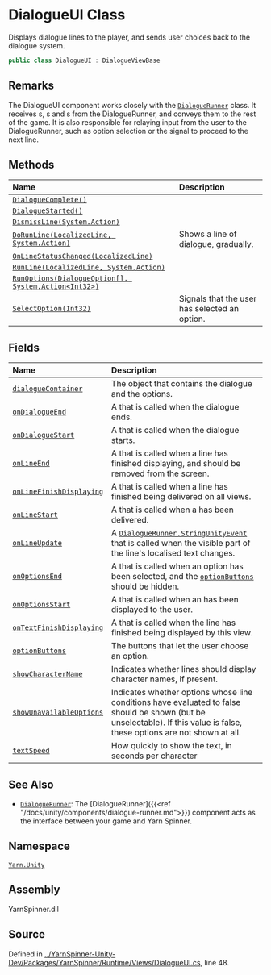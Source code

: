 <!-- This file was generated by a tool. Do not edit this file by hand. -->

# DialogueUI Class

Displays dialogue lines to the player, and sends user choices back
to the dialogue system.


```csharp
public class DialogueUI : DialogueViewBase
```
## Remarks

The DialogueUI component works closely with the [`DialogueRunner`](/api/csharp/yarn.unity/dialoguerunner.md) class. It receives <see cref="!:Line"></see>s,
<see cref="!:OptionSet"></see>s and <see cref="!:Command"></see>s from the
DialogueRunner, and conveys them to the rest of the game. It is
also responsible for relaying input from the user to the
DialogueRunner, such as option selection or the signal to proceed
to the next line.




## Methods
|Name|Description|
|:---|:---|
|[`DialogueComplete()`](/api/csharp/yarn.unity/dialogueui.dialoguecomplete.md)||
|[`DialogueStarted()`](/api/csharp/yarn.unity/dialogueui.dialoguestarted.md)||
|[`DismissLine(System.Action)`](/api/csharp/yarn.unity/dialogueui.dismissline-system.action-.md)||
|[`DoRunLine(LocalizedLine, System.Action)`](/api/csharp/yarn.unity/dialogueui.dorunline-localizedline,system.action-.md)| Shows a line of dialogue, gradually. |
|[`OnLineStatusChanged(LocalizedLine)`](/api/csharp/yarn.unity/dialogueui.onlinestatuschanged-localizedline-.md)||
|[`RunLine(LocalizedLine, System.Action)`](/api/csharp/yarn.unity/dialogueui.runline-localizedline,system.action-.md)||
|[`RunOptions(DialogueOption[], System.Action<Int32>)`](/api/csharp/yarn.unity/dialogueui.runoptions-dialogueoption--,system.action-system.int32--.md)||
|[`SelectOption(Int32)`](/api/csharp/yarn.unity/dialogueui.selectoption-system.int32-.md)| Signals that the user has selected an option. |
## Fields
|Name|Description|
|:---|:---|
|[`dialogueContainer`](/api/csharp/yarn.unity/dialogueui.dialoguecontainer.md)| The object that contains the dialogue and the options. |
|[`onDialogueEnd`](/api/csharp/yarn.unity/dialogueui.ondialogueend.md)| A <see cref="!:UnityEngine.Events.UnityEvent"></see> that is called when the dialogue ends. |
|[`onDialogueStart`](/api/csharp/yarn.unity/dialogueui.ondialoguestart.md)| A <see cref="!:UnityEngine.Events.UnityEvent"></see> that is called when the dialogue starts. |
|[`onLineEnd`](/api/csharp/yarn.unity/dialogueui.onlineend.md)| A <see cref="!:UnityEngine.Events.UnityEvent"></see> that is called when a line has finished displaying, and should be removed from the screen. |
|[`onLineFinishDisplaying`](/api/csharp/yarn.unity/dialogueui.onlinefinishdisplaying.md)| A <see cref="!:UnityEngine.Events.UnityEvent"></see> that is called when a line has finished being delivered on all views. |
|[`onLineStart`](/api/csharp/yarn.unity/dialogueui.onlinestart.md)| A <see cref="!:UnityEngine.Events.UnityEvent"></see> that is called when a <see cref="!:Line"></see> has been delivered. |
|[`onLineUpdate`](/api/csharp/yarn.unity/dialogueui.onlineupdate.md)| A [`DialogueRunner.StringUnityEvent`](/api/csharp/yarn.unity/dialoguerunner.stringunityevent.md) that is called when the visible part of the line's localised text changes. |
|[`onOptionsEnd`](/api/csharp/yarn.unity/dialogueui.onoptionsend.md)| A <see cref="!:UnityEngine.Events.UnityEvent"></see> that is called when an option has been selected, and the [`optionButtons`](/api/csharp/yarn.unity/dialogueui.optionbuttons.md) should be hidden. |
|[`onOptionsStart`](/api/csharp/yarn.unity/dialogueui.onoptionsstart.md)| A <see cref="!:UnityEngine.Events.UnityEvent"></see> that is called when an <see cref="!:OptionSet"></see> has been displayed to the user. |
|[`onTextFinishDisplaying`](/api/csharp/yarn.unity/dialogueui.ontextfinishdisplaying.md)| A <see cref="!:UnityEngine.Events.UnityEvent"></see> that is called when the line has finished being displayed by this view. |
|[`optionButtons`](/api/csharp/yarn.unity/dialogueui.optionbuttons.md)| The buttons that let the user choose an option. |
|[`showCharacterName`](/api/csharp/yarn.unity/dialogueui.showcharactername.md)| Indicates whether lines should display character names, if present. |
|[`showUnavailableOptions`](/api/csharp/yarn.unity/dialogueui.showunavailableoptions.md)| Indicates whether options whose line conditions have evaluated to false should be shown (but be unselectable). If this value is false, these options are not shown at all. |
|[`textSpeed`](/api/csharp/yarn.unity/dialogueui.textspeed.md)| How quickly to show the text, in seconds per character |
## See Also
* [`DialogueRunner`](/api/csharp/yarn.unity/dialoguerunner.md): 
The [DialogueRunner]({{<ref
"/docs/unity/components/dialogue-runner.md">}}) component acts as
the interface between your game and Yarn Spinner.

## Namespace
[`Yarn.Unity`](/api/csharp/yarn.unity/README.md)

## Assembly
YarnSpinner.dll

## Source
Defined in [../YarnSpinner-Unity-Dev/Packages/YarnSpinner/Runtime/Views/DialogueUI.cs](https://github.com/YarnSpinnerTool/YarnSpinner-Unity//blob/develop/Runtime/Views/DialogueUI.cs#L48), line 48.
